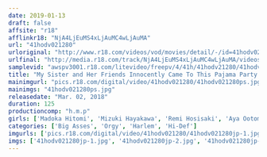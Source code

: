 ```yaml
---
date: 2019-01-13
draft: false
affsite: "r18"
afflinkr18: "NjA4LjEuMS4xLjAuMC4wLjAuMA"
url: "41hodv021280"
urloriginal: "http://www.r18.com/videos/vod/movies/detail/-/id=41hodv021280"
urlfinal: "http://media.r18.com/track/NjA4LjEuMS4xLjAuMC4wLjAuMA/videos/vod/movies/detail/-/id=41hodv021280"
samplevid: "awspv3001.r18.com/litevideo/freepv/4/41h/41hodv21280/41hodv21280_dmb_w.mp4"
title: "My Sister and Her Friends Innocently Came To This Pajama Party And Were Naively Showing Off Their Innocent Asses And Finally I Lost My Mind And Went On A Raging Hard On Rampage, And So I Decided To Secretly Make These Girls My Bitches..."
mainimgurl: "pics.r18.com/digital/video/41hodv021280/41hodv021280ps.jpg"
mainimgs: "41hodv021280ps.jpg"
releasedate: "Mar. 02, 2018"
duration: 125
productioncomp: "h.m.p"
girls: ['Madoka Hitomi', 'Mizuki Hayakawa', 'Remi Hosisaki', 'Aya Ootomo', 'Akari Hoshimiya']
categories: ['Big Asses', 'Orgy', 'Harlem', 'Hi-Def']
imgurls: ['pics.r18.com/digital/video/41hodv021280/41hodv021280jp-1.jpg', 'pics.r18.com/digital/video/41hodv021280/41hodv021280jp-2.jpg', 'pics.r18.com/digital/video/41hodv021280/41hodv021280jp-3.jpg', 'pics.r18.com/digital/video/41hodv021280/41hodv021280jp-4.jpg', 'pics.r18.com/digital/video/41hodv021280/41hodv021280jp-5.jpg', 'pics.r18.com/digital/video/41hodv021280/41hodv021280jp-6.jpg', 'pics.r18.com/digital/video/41hodv021280/41hodv021280jp-7.jpg', 'pics.r18.com/digital/video/41hodv021280/41hodv021280jp-8.jpg', 'pics.r18.com/digital/video/41hodv021280/41hodv021280jp-9.jpg', 'pics.r18.com/digital/video/41hodv021280/41hodv021280jp-10.jpg', 'pics.r18.com/digital/video/41hodv021280/41hodv021280jp-11.jpg', 'pics.r18.com/digital/video/41hodv021280/41hodv021280jp-12.jpg', 'pics.r18.com/digital/video/41hodv021280/41hodv021280jp-13.jpg', 'pics.r18.com/digital/video/41hodv021280/41hodv021280jp-14.jpg', 'pics.r18.com/digital/video/41hodv021280/41hodv021280jp-15.jpg', 'pics.r18.com/digital/video/41hodv021280/41hodv021280jp-16.jpg', 'pics.r18.com/digital/video/41hodv021280/41hodv021280jp-17.jpg', 'pics.r18.com/digital/video/41hodv021280/41hodv021280jp-18.jpg', 'pics.r18.com/digital/video/41hodv021280/41hodv021280jp-19.jpg', 'pics.r18.com/digital/video/41hodv021280/41hodv021280jp-20.jpg']
imgs: ['41hodv021280jp-1.jpg', '41hodv021280jp-2.jpg', '41hodv021280jp-3.jpg', '41hodv021280jp-4.jpg', '41hodv021280jp-5.jpg', '41hodv021280jp-6.jpg', '41hodv021280jp-7.jpg', '41hodv021280jp-8.jpg', '41hodv021280jp-9.jpg', '41hodv021280jp-10.jpg', '41hodv021280jp-11.jpg', '41hodv021280jp-12.jpg', '41hodv021280jp-13.jpg', '41hodv021280jp-14.jpg', '41hodv021280jp-15.jpg', '41hodv021280jp-16.jpg', '41hodv021280jp-17.jpg', '41hodv021280jp-18.jpg', '41hodv021280jp-19.jpg', '41hodv021280jp-20.jpg']
---
```


